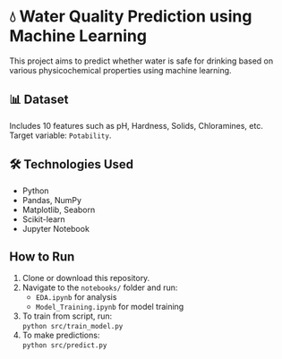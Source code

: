 # 💧 Water Quality Prediction using Machine Learning

This project aims to predict whether water is safe for drinking based on various physicochemical properties using machine learning.

## 📊 Dataset

Includes 10 features such as pH, Hardness, Solids, Chloramines, etc.  
Target variable: `Potability`.

## 🛠 Technologies Used

- Python
- Pandas, NumPy
- Matplotlib, Seaborn
- Scikit-learn
- Jupyter Notebook

## How to Run

1. Clone or download this repository.
2. Navigate to the `notebooks/` folder and run:
   - `EDA.ipynb` for analysis
   - `Model_Training.ipynb` for model training
3. To train from script, run:  
   `python src/train_model.py`
4. To make predictions:  
   `python src/predict.py`

